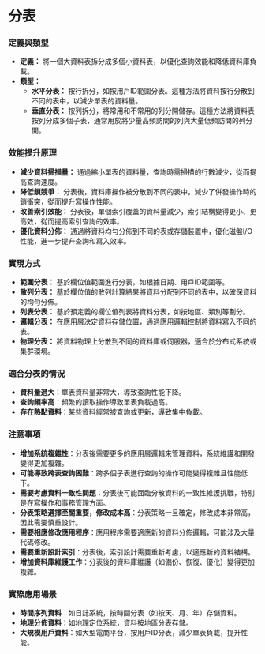 # 分表

### **定義與類型**

* **定義：** 將一個大資料表拆分成多個小資料表，以優化查詢效能和降低資料庫負載。
* **類型：**
  * **水平分表：** 按行拆分，如按用戶ID範圍分表。這種方法將資料按行分散到不同的表中，以減少單表的資料量。
  * **垂直分表：** 按列拆分，將常用和不常用的列分開儲存。這種方法將資料表按列分成多個子表，通常用於將少量高頻訪問的列與大量低頻訪問的列分開。

### **效能提升原理**

* **減少資料掃描量：** 通過縮小單表的資料量，查詢時需掃描的行數減少，從而提高查詢速度。
* **降低鎖競爭：** 分表後，資料庫操作被分散到不同的表中，減少了併發操作時的鎖衝突，從而提升寫操作性能。
* **改善索引效能：** 分表後，單個索引覆蓋的資料量減少，索引結構變得更小、更高效，從而提高索引查詢的效率。
* **優化資料分佈：** 通過將資料均勻分佈到不同的表或存儲裝置中，優化磁盤I/O性能，進一步提升查詢和寫入效率。

### **實現方式**

* **範圍分表：** 基於欄位值範圍進行分表，如根據日期、用戶ID範圍等。
* **散列分表：** 基於欄位值的散列計算結果將資料分配到不同的表中，以確保資料的均勻分佈。
* **列表分表：** 基於預定義的欄位值列表將資料分表，如按地區、類別等劃分。
* **邏輯分表：** 在應用層決定資料存儲位置，通過應用邏輯控制將資料寫入不同的表。
* **物理分表：** 將資料物理上分散到不同的資料庫或伺服器，適合於分布式系統或集群環境。

### **適合分表的情況**

* **資料量過大**：單表資料量非常大，導致查詢性能下降。
* **查詢頻率高**：頻繁的讀取操作導致單表負載過高。
* **存在熱點資料**：某些資料經常被查詢或更新，導致集中負載。

### **注意事項**

* **增加系統複雜性**：分表後需要更多的應用層邏輯來管理資料，系統維護和開發變得更加複雜。
* **可能導致跨表查詢困難**：跨多個子表進行查詢的操作可能變得複雜且性能低下。
* **需要考慮資料一致性問題**：分表後可能面臨分散資料的一致性維護挑戰，特別是在寫操作和事務管理方面。
* **分表策略選擇至關重要，修改成本高**：分表策略一旦確定，修改成本非常高，因此需要慎重設計。
* **需要相應修改應用程序**：應用程序需要適應新的資料分佈邏輯，可能涉及大量代碼修改。
* **需要重新設計索引**：分表後，索引設計需要重新考慮，以適應新的資料結構。
* **增加資料庫維護工作**：分表後的資料庫維護（如備份、恢復、優化）變得更加複雜。

### **實際應用場景**

* **時間序列資料**：如日誌系統，按時間分表（如按天、月、年）存儲資料。
* **地理分佈資料**：如地理定位系統，資料按地區分表存儲。
* **大規模用戶資料**：如大型電商平台，按用戶ID分表，減少單表負載，提升性能。